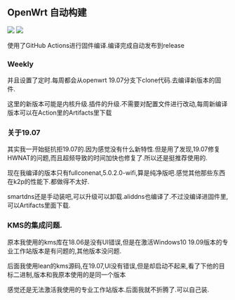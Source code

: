 ## OpenWrt 自动构建
[![](https://github.com/thisdk/openwrt-k2p-build/workflows/OpenWrt%20K2P%20CI/badge.svg)](https://github.com/thisdk/openwrt-k2p-build/actions)
[![](https://github.com/thisdk/openwrt-k2p-build/workflows/OpenWrt%20Weekly%20CI/badge.svg)](https://github.com/thisdk/openwrt-k2p-build/actions)

使用了GitHub Actions进行固件编译.编译完成自动发布到release

### Weekly

并且设置了定时.每周都会从openwrt 19.07分支下clone代码.去编译新版本的固件.

这里的新版本可能是内核升级.插件的升级.不需要对配置文件进行改动,每周新编译版本可以在Action里的Artifacts里下载

### 关于19.07

其实我一开始挺抗拒19.07的.因为感觉没有什么新特性.但是用了发现,19.07修复HWNAT的问题,而且超频导致的时间加快也修复了.所以还是挺推荐使用的.

现在我编译的版本只有fullconenat,5.0.2.0-wifi,算是纯净版吧.感觉其他那些东西在k2p的性能下.都做得不太好.

smartdns还是手动装吧,可以升级可以卸载.aliddns也编译了.不过没编译进固件里,可以Artifacts里面下载.

### KMS的集成问题.

原本我使用的kms库在18.06是没有UI错误,但是在激活Windows10 19.09版本的专业工作站版本是有问题的,其他版本没问题.

后面我使用lean的kms源码,在19.07,UI没有错误,但是却启动不起来,看了下他的目标二进制,版本和我原本使用的是同一个版本

感觉还是无法激活我使用的专业工作站版本.后面我就不折腾了.可以自己装.



